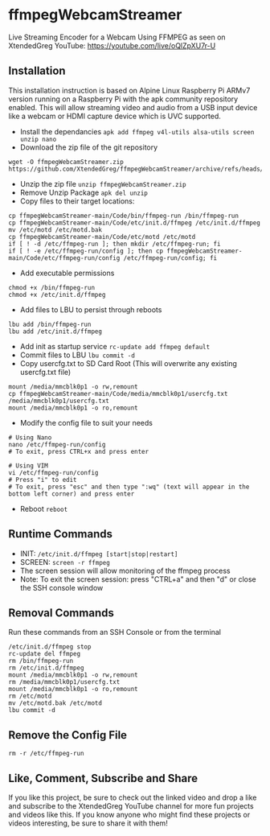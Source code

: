 # ffmpegWebcamStreamer
Live Streaming Encoder for a Webcam Using FFMPEG as seen on XtendedGreg YouTube: https://youtube.com/live/oQlZpXU7r-U

## Installation
This installation instruction is based on Alpine Linux Raspberry Pi ARMv7 version running on a Raspberry Pi with the apk community repository enabled.  This will allow streaming video and audio from a USB input device like a webcam or HDMI capture device which is UVC supported.
- Install the dependancies
```apk add ffmpeg v4l-utils alsa-utils screen unzip nano```
- Download the zip file of the git repository
```
wget -O ffmpegWebcamStreamer.zip https://github.com/XtendedGreg/ffmpegWebcamStreamer/archive/refs/heads/main.zip
```
- Unzip the zip file
```unzip ffmpegWebcamStreamer.zip```
- Remove Unzip Package
```apk del unzip```
- Copy files to their target locations:
```
cp ffmpegWebcamStreamer-main/Code/bin/ffmpeg-run /bin/ffmpeg-run
cp ffmpegWebcamStreamer-main/Code/etc/init.d/ffmpeg /etc/init.d/ffmpeg
mv /etc/motd /etc/motd.bak
cp ffmpegWebcamStreamer-main/Code/etc/motd /etc/motd
if [ ! -d /etc/ffmpeg-run ]; then mkdir /etc/ffmpeg-run; fi
if [ ! -e /etc/ffmpeg-run/config ]; then cp ffmpegWebcamStreamer-main/Code/etc/ffmpeg-run/config /etc/ffmpeg-run/config; fi
```
- Add executable permissions
```
chmod +x /bin/ffmpeg-run
chmod +x /etc/init.d/ffmpeg
```
- Add files to LBU to persist through reboots
```
lbu add /bin/ffmpeg-run
lbu add /etc/init.d/ffmpeg
```
- Add init as startup service
```rc-update add ffmpeg default```
- Commit files to LBU
```lbu commit -d```
- Copy usercfg.txt to SD Card Root (This will overwrite any existing usercfg.txt file)
```
mount /media/mmcblk0p1 -o rw,remount
cp ffmpegWebcamStreamer-main/Code/media/mmcblk0p1/usercfg.txt /media/mmcblk0p1/usercfg.txt
mount /media/mmcblk0p1 -o ro,remount
```
- Modify the config file to suit your needs
```
# Using Nano
nano /etc/ffmpeg-run/config
# To exit, press CTRL+x and press enter

# Using VIM
vi /etc/ffmpeg-run/config
# Press "i" to edit
# To exit, press "esc" and then type ":wq" (text will appear in the bottom left corner) and press enter
```
- Reboot
```reboot```

## Runtime Commands
- INIT: ```/etc/init.d/ffmpeg [start|stop|restart]```
- SCREEN: ```screen -r ffmpeg```
- The screen session will allow monitoring of the ffmpeg process
- Note: To exit the screen session: press "CTRL+a" and then "d" or close the SSH console window

## Removal Commands
Run these commands from an SSH Console or from the terminal
```
/etc/init.d/ffmpeg stop
rc-update del ffmpeg
rm /bin/ffmpeg-run
rm /etc/init.d/ffmpeg
mount /media/mmcblk0p1 -o rw,remount
rm /media/mmcblk0p1/usercfg.txt
mount /media/mmcblk0p1 -o ro,remount
rm /etc/motd
mv /etc/motd.bak /etc/motd
lbu commit -d
```

## Remove the Config File
```
rm -r /etc/ffmpeg-run
```

## Like, Comment, Subscribe and Share
If you like this project, be sure to check out the linked video and drop a like and subscribe to the XtendedGreg YouTube channel for more fun projects and videos like this.  If you know anyone who might find these projects or videos interesting, be sure to share it with them!
